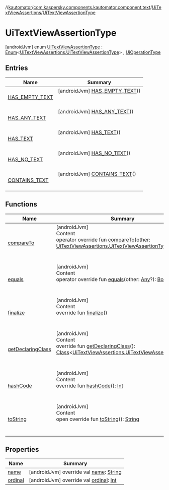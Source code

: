 //[kautomator](../../../index.md)/[com.kaspersky.components.kautomator.component.text](../../index.md)/[UiTextViewAssertions](../index.md)/[UiTextViewAssertionType](index.md)



# UiTextViewAssertionType  
 [androidJvm] enum [UiTextViewAssertionType](index.md) : [Enum](https://kotlinlang.org/api/latest/jvm/stdlib/kotlin/-enum/index.html)<[UiTextViewAssertions.UiTextViewAssertionType](index.md)> , [UiOperationType](../../../com.kaspersky.components.kautomator.intercept.operation/-ui-operation-type/index.md)   


## Entries  
  
|  Name|  Summary| 
|---|---|
| [HAS_EMPTY_TEXT](-h-a-s_-e-m-p-t-y_-t-e-x-t/index.md)|  [androidJvm] [HAS_EMPTY_TEXT](-h-a-s_-e-m-p-t-y_-t-e-x-t/index.md)()  <br>  <br>   <br>
| [HAS_ANY_TEXT](-h-a-s_-a-n-y_-t-e-x-t/index.md)|  [androidJvm] [HAS_ANY_TEXT](-h-a-s_-a-n-y_-t-e-x-t/index.md)()  <br>  <br>   <br>
| [HAS_TEXT](-h-a-s_-t-e-x-t/index.md)|  [androidJvm] [HAS_TEXT](-h-a-s_-t-e-x-t/index.md)()  <br>  <br>   <br>
| [HAS_NO_TEXT](-h-a-s_-n-o_-t-e-x-t/index.md)|  [androidJvm] [HAS_NO_TEXT](-h-a-s_-n-o_-t-e-x-t/index.md)()  <br>  <br>   <br>
| [CONTAINS_TEXT](-c-o-n-t-a-i-n-s_-t-e-x-t/index.md)|  [androidJvm] [CONTAINS_TEXT](-c-o-n-t-a-i-n-s_-t-e-x-t/index.md)()  <br>  <br>   <br>


## Functions  
  
|  Name|  Summary| 
|---|---|
| [compareTo](https://kotlinlang.org/api/latest/jvm/stdlib/kotlin/-enum/compare-to.html)| [androidJvm]  <br>Content  <br>operator override fun [compareTo](https://kotlinlang.org/api/latest/jvm/stdlib/kotlin/-enum/compare-to.html)(other: [UiTextViewAssertions.UiTextViewAssertionType](index.md)): [Int](https://kotlinlang.org/api/latest/jvm/stdlib/kotlin/-int/index.html)  <br><br><br>
| [equals](https://kotlinlang.org/api/latest/jvm/stdlib/kotlin/-enum/equals.html)| [androidJvm]  <br>Content  <br>operator override fun [equals](https://kotlinlang.org/api/latest/jvm/stdlib/kotlin/-enum/equals.html)(other: [Any](https://kotlinlang.org/api/latest/jvm/stdlib/kotlin/-any/index.html)?): [Boolean](https://kotlinlang.org/api/latest/jvm/stdlib/kotlin/-boolean/index.html)  <br><br><br>
| [finalize](https://kotlinlang.org/api/latest/jvm/stdlib/kotlin/-enum/finalize.html)| [androidJvm]  <br>Content  <br>override fun [finalize](https://kotlinlang.org/api/latest/jvm/stdlib/kotlin/-enum/finalize.html)()  <br><br><br>
| [getDeclaringClass](https://kotlinlang.org/api/latest/jvm/stdlib/kotlin/-enum/get-declaring-class.html)| [androidJvm]  <br>Content  <br>override fun [getDeclaringClass](https://kotlinlang.org/api/latest/jvm/stdlib/kotlin/-enum/get-declaring-class.html)(): [Class](https://developer.android.com/reference/kotlin/java/lang/Class.html)<[UiTextViewAssertions.UiTextViewAssertionType](index.md)>  <br><br><br>
| [hashCode](https://kotlinlang.org/api/latest/jvm/stdlib/kotlin/-enum/hash-code.html)| [androidJvm]  <br>Content  <br>override fun [hashCode](https://kotlinlang.org/api/latest/jvm/stdlib/kotlin/-enum/hash-code.html)(): [Int](https://kotlinlang.org/api/latest/jvm/stdlib/kotlin/-int/index.html)  <br><br><br>
| [toString](https://kotlinlang.org/api/latest/jvm/stdlib/kotlin/-enum/to-string.html)| [androidJvm]  <br>Content  <br>open override fun [toString](https://kotlinlang.org/api/latest/jvm/stdlib/kotlin/-enum/to-string.html)(): [String](https://kotlinlang.org/api/latest/jvm/stdlib/kotlin/-string/index.html)  <br><br><br>


## Properties  
  
|  Name|  Summary| 
|---|---|
| [name](index.md#com.kaspersky.components.kautomator.component.text/UiTextViewAssertions.UiTextViewAssertionType/name/#/PointingToDeclaration/)|  [androidJvm] override val [name](index.md#com.kaspersky.components.kautomator.component.text/UiTextViewAssertions.UiTextViewAssertionType/name/#/PointingToDeclaration/): [String](https://kotlinlang.org/api/latest/jvm/stdlib/kotlin/-string/index.html)   <br>
| [ordinal](index.md#com.kaspersky.components.kautomator.component.text/UiTextViewAssertions.UiTextViewAssertionType/ordinal/#/PointingToDeclaration/)|  [androidJvm] override val [ordinal](index.md#com.kaspersky.components.kautomator.component.text/UiTextViewAssertions.UiTextViewAssertionType/ordinal/#/PointingToDeclaration/): [Int](https://kotlinlang.org/api/latest/jvm/stdlib/kotlin/-int/index.html)   <br>

